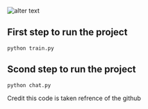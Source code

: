 ![alter text](https://img.freepik.com/free-vector/call-center-isometric-concept_1284-69078.jpg?w=740&t=st=1683109174~exp=1683109774~hmac=71541a78d37f78af65169ff6b3de7eff3e4f979540b47f7e6a870240ff1f75f5)


## First step to run the project

```python train.py```

## Scond step to run the project

```python chat.py```


Credit this code is taken refrence of the github
